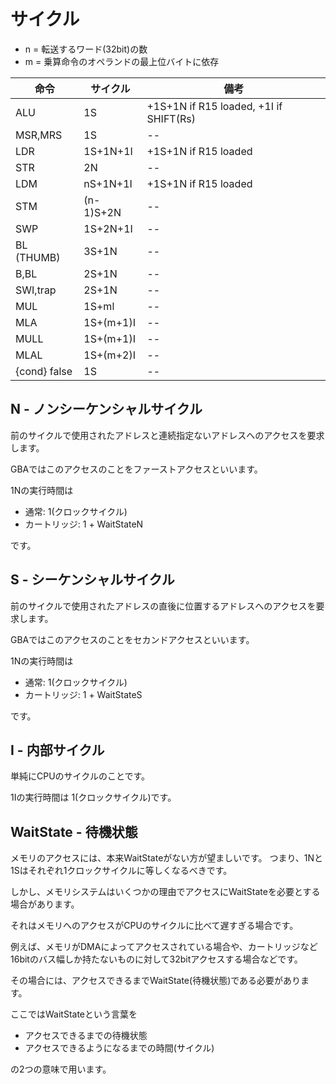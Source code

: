 # サイクル

- n = 転送するワード(32bit)の数
- m = 乗算命令のオペランドの最上位バイトに依存

命令 | サイクル | 備考
-- | -- | -- 
ALU          | 1S           | +1S+1N if R15 loaded, +1I if SHIFT(Rs)
MSR,MRS      | 1S           | -- 
LDR          | 1S+1N+1I     | +1S+1N if R15 loaded
STR          | 2N           | -- 
LDM          | nS+1N+1I     | +1S+1N if R15 loaded
STM          | (n-1)S+2N    | -- 
SWP          | 1S+2N+1I     | -- 
BL (THUMB)   | 3S+1N        | -- 
B,BL         | 2S+1N        | -- 
SWI,trap     | 2S+1N        | -- 
MUL          | 1S+ml        | -- 
MLA          | 1S+(m+1)I    | -- 
MULL         | 1S+(m+1)I    | -- 
MLAL         | 1S+(m+2)I    | -- 
{cond} false | 1S           | -- 

## N - ノンシーケンシャルサイクル

前のサイクルで使用されたアドレスと連続指定ないアドレスへのアクセスを要求します。

GBAではこのアクセスのことをファーストアクセスといいます。

1Nの実行時間は

- 通常: 1(クロックサイクル)
- カートリッジ: 1 + WaitStateN

です。

## S - シーケンシャルサイクル

前のサイクルで使用されたアドレスの直後に位置するアドレスへのアクセスを要求します。

GBAではこのアクセスのことをセカンドアクセスといいます。

1Nの実行時間は

- 通常: 1(クロックサイクル)
- カートリッジ: 1 + WaitStateS

です。

## I - 内部サイクル

単純にCPUのサイクルのことです。

1Iの実行時間は 1(クロックサイクル)です。

## WaitState - 待機状態

メモリのアクセスには、本来WaitStateがない方が望ましいです。 つまり、1Nと1Sはそれぞれ1クロックサイクルに等しくなるべきです。

しかし、メモリシステムはいくつかの理由でアクセスにWaitStateを必要とする場合があります。

それはメモリへのアクセスがCPUのサイクルに比べて遅すぎる場合です。

例えば、メモリがDMAによってアクセスされている場合や、カートリッジなど16bitのバス幅しか持たないものに対して32bitアクセスする場合などです。

その場合には、アクセスできるまでWaitState(待機状態)である必要があります。

ここではWaitStateという言葉を

- アクセスできるまでの待機状態
- アクセスできるようになるまでの時間(サイクル)

の2つの意味で用います。

